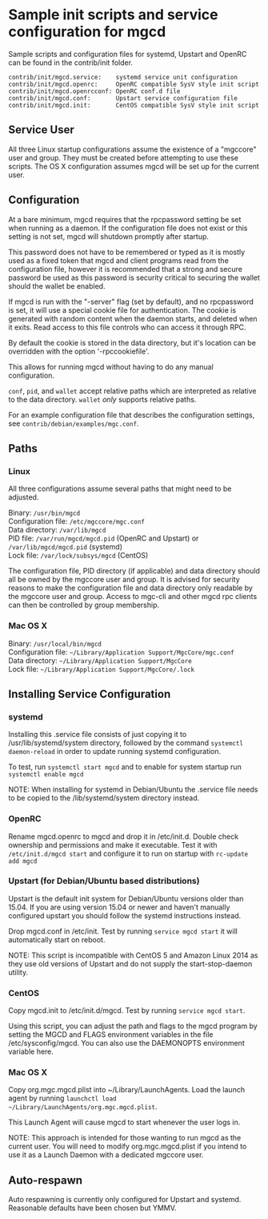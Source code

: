 Sample init scripts and service configuration for mgcd
==========================================================

Sample scripts and configuration files for systemd, Upstart and OpenRC
can be found in the contrib/init folder.

    contrib/init/mgcd.service:    systemd service unit configuration
    contrib/init/mgcd.openrc:     OpenRC compatible SysV style init script
    contrib/init/mgcd.openrcconf: OpenRC conf.d file
    contrib/init/mgcd.conf:       Upstart service configuration file
    contrib/init/mgcd.init:       CentOS compatible SysV style init script

Service User
---------------------------------

All three Linux startup configurations assume the existence of a "mgccore" user
and group.  They must be created before attempting to use these scripts.
The OS X configuration assumes mgcd will be set up for the current user.

Configuration
---------------------------------

At a bare minimum, mgcd requires that the rpcpassword setting be set
when running as a daemon.  If the configuration file does not exist or this
setting is not set, mgcd will shutdown promptly after startup.

This password does not have to be remembered or typed as it is mostly used
as a fixed token that mgcd and client programs read from the configuration
file, however it is recommended that a strong and secure password be used
as this password is security critical to securing the wallet should the
wallet be enabled.

If mgcd is run with the "-server" flag (set by default), and no rpcpassword is set,
it will use a special cookie file for authentication. The cookie is generated with random
content when the daemon starts, and deleted when it exits. Read access to this file
controls who can access it through RPC.

By default the cookie is stored in the data directory, but it's location can be overridden
with the option '-rpccookiefile'.

This allows for running mgcd without having to do any manual configuration.

`conf`, `pid`, and `wallet` accept relative paths which are interpreted as
relative to the data directory. `wallet` *only* supports relative paths.

For an example configuration file that describes the configuration settings,
see `contrib/debian/examples/mgc.conf`.

Paths
---------------------------------

### Linux

All three configurations assume several paths that might need to be adjusted.

Binary:              `/usr/bin/mgcd`  
Configuration file:  `/etc/mgccore/mgc.conf`  
Data directory:      `/var/lib/mgcd`  
PID file:            `/var/run/mgcd/mgcd.pid` (OpenRC and Upstart) or `/var/lib/mgcd/mgcd.pid` (systemd)  
Lock file:           `/var/lock/subsys/mgcd` (CentOS)  

The configuration file, PID directory (if applicable) and data directory
should all be owned by the mgccore user and group.  It is advised for security
reasons to make the configuration file and data directory only readable by the
mgccore user and group.  Access to mgc-cli and other mgcd rpc clients
can then be controlled by group membership.

### Mac OS X

Binary:              `/usr/local/bin/mgcd`  
Configuration file:  `~/Library/Application Support/MgcCore/mgc.conf`  
Data directory:      `~/Library/Application Support/MgcCore`  
Lock file:           `~/Library/Application Support/MgcCore/.lock`  

Installing Service Configuration
-----------------------------------

### systemd

Installing this .service file consists of just copying it to
/usr/lib/systemd/system directory, followed by the command
`systemctl daemon-reload` in order to update running systemd configuration.

To test, run `systemctl start mgcd` and to enable for system startup run
`systemctl enable mgcd`

NOTE: When installing for systemd in Debian/Ubuntu the .service file needs to be copied to the /lib/systemd/system directory instead.

### OpenRC

Rename mgcd.openrc to mgcd and drop it in /etc/init.d.  Double
check ownership and permissions and make it executable.  Test it with
`/etc/init.d/mgcd start` and configure it to run on startup with
`rc-update add mgcd`

### Upstart (for Debian/Ubuntu based distributions)

Upstart is the default init system for Debian/Ubuntu versions older than 15.04. If you are using version 15.04 or newer and haven't manually configured upstart you should follow the systemd instructions instead.

Drop mgcd.conf in /etc/init.  Test by running `service mgcd start`
it will automatically start on reboot.

NOTE: This script is incompatible with CentOS 5 and Amazon Linux 2014 as they
use old versions of Upstart and do not supply the start-stop-daemon utility.

### CentOS

Copy mgcd.init to /etc/init.d/mgcd. Test by running `service mgcd start`.

Using this script, you can adjust the path and flags to the mgcd program by
setting the MGCD and FLAGS environment variables in the file
/etc/sysconfig/mgcd. You can also use the DAEMONOPTS environment variable here.

### Mac OS X

Copy org.mgc.mgcd.plist into ~/Library/LaunchAgents. Load the launch agent by
running `launchctl load ~/Library/LaunchAgents/org.mgc.mgcd.plist`.

This Launch Agent will cause mgcd to start whenever the user logs in.

NOTE: This approach is intended for those wanting to run mgcd as the current user.
You will need to modify org.mgc.mgcd.plist if you intend to use it as a
Launch Daemon with a dedicated mgccore user.

Auto-respawn
-----------------------------------

Auto respawning is currently only configured for Upstart and systemd.
Reasonable defaults have been chosen but YMMV.
